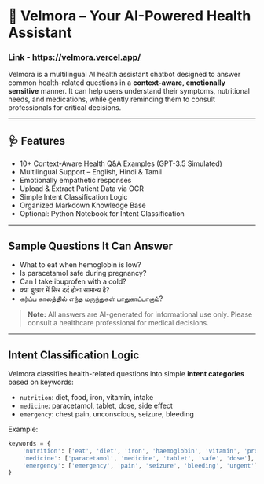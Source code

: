 
# 🌿 Velmora – Your AI-Powered Health Assistant  
### Link - https://velmora.vercel.app/

Velmora is a multilingual AI health assistant chatbot designed to answer common health-related questions in a **context-aware, emotionally sensitive** manner. It can help users understand their symptoms, nutritional needs, and medications, while gently reminding them to consult professionals for critical decisions. 

---

## 🩺 Features

-  10+ Context-Aware Health Q&A Examples (GPT-3.5 Simulated)
-  Multilingual Support – English, Hindi & Tamil
-  Emotionally empathetic responses
-  Upload & Extract Patient Data via OCR
-  Simple Intent Classification Logic
-  Organized Markdown Knowledge Base
-  Optional: Python Notebook for Intent Classification

---

##  Sample Questions It Can Answer

- What to eat when hemoglobin is low?
- Is paracetamol safe during pregnancy?
- Can I take ibuprofen with a cold?
- क्या बुखार में सिर दर्द होना सामान्य है?  
- கர்ப்ப காலத்தில் எந்த மருந்துகள் பாதுகாப்பாகும்?

> **Note:** All answers are AI-generated for informational use only. Please consult a healthcare professional for medical decisions.

---

##  Intent Classification Logic

Velmora classifies health-related questions into simple **intent categories** based on keywords:
- `nutrition`: diet, food, iron, vitamin, intake
- `medicine`: paracetamol, tablet, dose, side effect
- `emergency`: chest pain, unconscious, seizure, bleeding

Example:
```python
keywords = {
    'nutrition': ['eat', 'diet', 'iron', 'haemoglobin', 'vitamin', 'protein'],
    'medicine': ['paracetamol', 'medicine', 'tablet', 'safe', 'dose'],
    'emergency': ['emergency', 'pain', 'seizure', 'bleeding', 'urgent']
}
